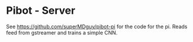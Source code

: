 # Pibot - Server

See https://github.com/superMDguy/pibot-pi for the code for the pi. Reads feed from gstreamer and trains a simple CNN.
